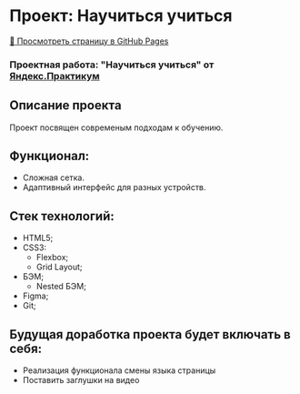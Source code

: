 # Проект: Научиться учиться
[:link: Просмотреть страницу в GitHub Pages](https://ori-wiki.github.io/how-to-learn/)

### Проектная работа: "Научиться учиться" от [Яндекс.Практикум](https://practicum.yandex.ru/web/)

## Описание проекта
Проект посвящен современым подходам к обучению.

## Функционал:
- Сложная сетка.
- Адаптивный интерфейс для разных устройств.

## Стек технологий:
- HTML5;
- CSS3:
  - Flexbox;
  - Grid Layout;
- БЭМ;
  - Nested БЭМ;
- Figma;
- Git;

## Будущая доработка проекта будет включать в себя:
* Реализация функционала смены языка страницы
* Поставить заглушки на видео 

